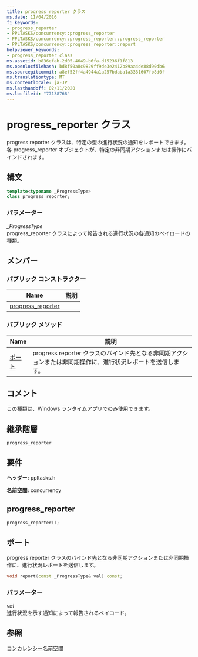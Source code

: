```yaml
---
title: progress_reporter クラス
ms.date: 11/04/2016
f1_keywords:
- progress_reporter
- PPLTASKS/concurrency::progress_reporter
- PPLTASKS/concurrency::progress_reporter::progress_reporter
- PPLTASKS/concurrency::progress_reporter::report
helpviewer_keywords:
- progress_reporter class
ms.assetid: b836efab-2d05-4649-b6fa-d15236f1f813
ms.openlocfilehash: bd8f50a8c9829ff9de3e2412b89aa4de88d90db6
ms.sourcegitcommit: a8ef52ff4a4944a1a257bdaba1a3331607fb8d0f
ms.translationtype: MT
ms.contentlocale: ja-JP
ms.lasthandoff: 02/11/2020
ms.locfileid: "77138768"
---
```

# <a name="progress_reporter-class"></a>progress_reporter クラス

progress reporter クラスは、特定の型の進行状況の通知をレポートできます。 各 progress_reporter オブジェクトが、特定の非同期アクションまたは操作にバインドされます。

## <a name="syntax"></a>構文

```cpp
template<typename _ProgressType>
class progress_reporter;
```

### <a name="parameters"></a>パラメーター

*_ProgressType*<br/>
progress_reporter クラスによって報告される進行状況の各通知のペイロードの種類。

## <a name="members"></a>メンバー

### <a name="public-constructors"></a>パブリック コンストラクター

|Name|説明|
|----------|-----------------|
|[progress_reporter](#ctor)||

### <a name="public-methods"></a>パブリック メソッド

|Name|説明|
|----------|-----------------|
|[ポート](#report)|progress reporter クラスのバインド先となる非同期アクションまたは非同期操作に、進行状況レポートを送信します。|

## <a name="remarks"></a>コメント

この種類は、Windows ランタイムアプリでのみ使用できます。

## <a name="inheritance-hierarchy"></a>継承階層

`progress_reporter`

## <a name="requirements"></a>要件

**ヘッダー:** ppltasks.h

**名前空間:** concurrency

## <a name="ctor"></a>progress_reporter

```cpp
progress_reporter();
```

## <a name="report"></a>ポート

progress reporter クラスのバインド先となる非同期アクションまたは非同期操作に、進行状況レポートを送信します。

```cpp
void report(const _ProgressType& val) const;
```

### <a name="parameters"></a>パラメーター

*val*<br/>
進行状況を示す通知によって報告されるペイロード。

## <a name="see-also"></a>参照

[コンカレンシー名前空間](concurrency-namespace.md)

